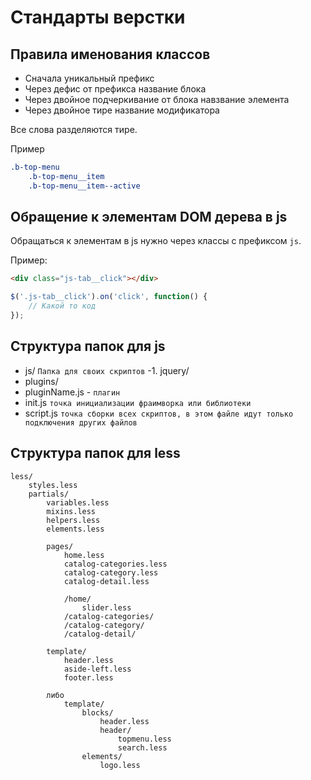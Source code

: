 # Стандарты верстки

## Правила именования классов

- Сначала уникальный префикс
- Через дефис от префикса название блока
- Через двойное подчеркивание от блока навзвание элемента
- Через двойное тире название модификатора

Все слова разделяются тире. 

Пример

```css
.b-top-menu
    .b-top-menu__item
    .b-top-menu__item--active
```

## Обращение к элементам DOM дерева в js

Обращаться к элементам в js нужно через классы с префиксом `js`. 

Пример:

```html
<div class="js-tab__click"></div>
```

```javascript
$('.js-tab__click').on('click', function() {
	// Какой то код
});
```

## Структура папок для js


- js/ `Папка для своих скриптов`
-1. jquery/
- plugins/
- pluginName.js - `плагин`
- init.js `точка инициализации фраимворка или библиотеки`
- script.js `точка сборки всех скриптов, в этом файле идут только подключения других файлов`
	
## Структура папок для less

```  
less/
    styles.less
    partials/
        variables.less
        mixins.less
        helpers.less
        elements.less
        
        pages/
            home.less
            catalog-categories.less
            catalog-category.less
            catalog-detail.less
            
            /home/
                slider.less
            /catalog-categories/
            /catalog-category/
            /catalog-detail/
            
        template/
            header.less
            aside-left.less
            footer.less
            
        либо
            template/
                blocks/
                    header.less
                    header/
                        topmenu.less
                        search.less
                elements/
                    logo.less
```